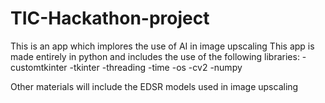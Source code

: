 # TIC-Hackathon-project
This is an app which implores the use of AI in image upscaling 
This app is made entirely in python and includes the use of the following libraries:
-customtkinter
-tkinter
-threading
-time
-os
-cv2
-numpy

Other materials will include the EDSR models used in image upscaling
